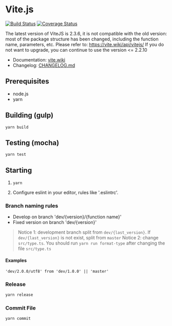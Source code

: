 # Vite.js

[![Build Status](https://www.travis-ci.org/vitelabs/vite.js.svg?branch=master)](https://www.travis-ci.org/vitelabs/vite.js) [![Coverage Status](https://coveralls.io/repos/github/vitelabs/vite.js/badge.svg?branch=master)](https://coveralls.io/github/vitelabs/vite.js?branch=master)

The latest version of ViteJS is 2.3.6, it is not compatible with the old version: most of the package structure has been changed, including the function name, parameters, etc. Please refer to: https://vite.wiki/api/vitejs/
If you do not want to upgrade, you can continue to use the version <= 2.2.10

* Documentation: [vite.wiki](https://vite.wiki/api/vitejs/)
* Changelog: [CHANGELOG.md](./CHANGELOG.md)


## Prerequisites

* node.js
* yarn

## Building (gulp)

```
yarn build
```

## Testing (mocha) 

```
yarn test
```

## Starting

1. `yarn`

2. Configure eslint in your editor, rules like '.eslintrc'.

### Branch naming rules

* Develop on branch 'dev/{version}/{function name}'
* Fixed version on branch 'dev/{version}'

> Notice 1: development branch split from `dev/{last_version}`. If `dev/{last_version}` is not exist, split from `master`
> Notice 2: change `src/type.ts`. You should run `yarn run format-type` after changing the file `src/type.ts`

#### Examples

```
'dev/2.0.0/utf8' from 'dev/1.0.0' || 'master' 
```

### Release

```bash
yarn release
```

### Commit File

```bash
yarn commit
```

